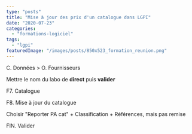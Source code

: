 ```yaml
---
type: "posts"
title: "Mise à jour des prix d'un catalogue dans LGPI"
date: "2020-07-23"
categories:
  - "formations-logiciel"
tags:
  - "lgpi"
featuredImage: "/images/posts/850x523_formation_reunion.png"
---
```


C. Données > O. Fournisseurs

Mettre le nom du labo de **direct** puis **valider**

F7. Catalogue

F8. Mise à jour du catalogue

Choisir "Reporter PA cat" + Classification + Références, mais pas remise

FIN. Valider
